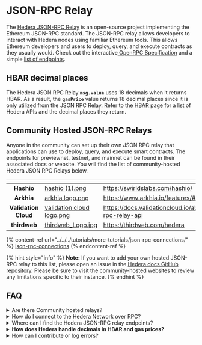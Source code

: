 # JSON-RPC Relay

The [Hedera JSON-RPC Relay](https://github.com/hashgraph/hedera-json-rpc-relay) is an open-source project implementing the Ethereum JSON-RPC standard. The JSON-RPC relay allows developers to interact with Hedera nodes using familiar Ethereum tools. This allows Ethereum developers and users to deploy, query, and execute contracts as they usually would. Check out the interactive[ OpenRPC Specification](https://playground.open-rpc.org/?schemaUrl=https://raw.githubusercontent.com/hashgraph/hedera-json-rpc-relay/main/docs/openrpc.json\&uiSchema%5BappBar%5D%5Bui:splitView%5D=false\&uiSchema%5BappBar%5D%5Bui:input%5D=false\&uiSchema%5BappBar%5D%5Bui:examplesDropdown%5D=false) and a simple [list of endpoints](https://github.com/hashgraph/hedera-json-rpc-relay/blob/main/docs/rpc-api.md).&#x20;

## HBAR decimal places&#x20;

The Hedera JSON RPC Relay **`msg.value`** uses 18 decimals when it returns HBAR. As a result, the **`gasPrice`** value returns 18 decimal places since it is only utilized from the JSON RPC Relay. Refer to the [HBAR page](../../../sdks-and-apis/sdks/hbars.md) for a list of Hedera APIs and the decimal places they return.&#x20;

## Community Hosted JSON-RPC Relays

Anyone in the community can set up their own JSON RPC relay that applications can use to deploy, query, and execute smart contracts. The endpoints for previewnet, testnet, and mainnet can be found in their associated docs or website. You will find the list of community-hosted Hedera JSON RPC Relays below.&#x20;

<table data-card-size="large" data-view="cards"><thead><tr><th align="center"></th><th data-hidden data-card-cover data-type="files"></th><th data-hidden data-card-target data-type="content-ref"></th></tr></thead><tbody><tr><td align="center"><strong>Hashio</strong></td><td><a href="../../../.gitbook/assets/hashio (1).png">hashio (1).png</a></td><td><a href="https://swirldslabs.com/hashio/">https://swirldslabs.com/hashio/</a></td></tr><tr><td align="center"><strong>Arkhia</strong></td><td><a href="../../../.gitbook/assets/arkhia logo.png">arkhia logo.png</a></td><td><a href="https://www.arkhia.io/features/#api-services">https://www.arkhia.io/features/#api-services</a></td></tr><tr><td align="center"><strong>Validation Cloud</strong></td><td><a href="../../../.gitbook/assets/validation cloud logo.png">validation cloud logo.png</a></td><td><a href="https://docs.validationcloud.io/about/hedera/json-rpc-relay-api">https://docs.validationcloud.io/about/hedera/json-rpc-relay-api</a></td></tr><tr><td align="center"><strong>thirdweb</strong></td><td><a href="../../../.gitbook/assets/thirdweb_Logo.jpg">thirdweb_Logo.jpg</a></td><td><a href="https://thirdweb.com/hedera">https://thirdweb.com/hedera</a></td></tr></tbody></table>

{% content-ref url="../../../tutorials/more-tutorials/json-rpc-connections/" %}
[json-rpc-connections](../../../tutorials/more-tutorials/json-rpc-connections/)
{% endcontent-ref %}

{% hint style="info" %}
**Note:** If you want to add your own hosted JSON-RPC relay to this list, please open an issue in the [Hedera docs GitHub repository](https://github.com/hashgraph/hedera-docs). Please be sure to visit the community-hosted websites to review any limitations specific to their instance.&#x20;
{% endhint %}

## FAQ

<details>

<summary>Are there Community hosted relays?</summary>

* [**Hashio**](https://swirldslabs.com/hashio/)&#x20;
* [**Arkhia**](https://www.arkhia.io/features/#api-services)
* [**Validation Cloud**](https://docs.validationcloud.io/about/hedera/json-rpc-relay-api)

</details>

<details>

<summary>How do I connect to the Hedera Network over RPC?</summary>

The configuration guide to connect to the Hedera Network over RPC can be found [here](../../../tutorials/more-tutorials/json-rpc-connections/).

</details>

<details>

<summary>Where can I find the Hedera JSON-RPC relay endpoints?</summary>

The endpoints for previewnet, testnet, and mainnet can be found on [Hashio](https://swirldslabs.com/hashio/), accessible through the [Swirlds Labs](https://swirldslabs.com/) website. Feel free to join the discussion on [Stack Overflow](https://stackoverflow.com/questions/76153239/how-can-i-connect-to-hedera-testnet-over-rpc/76153290#76153290) for more questions.

</details>

<details>

<summary><strong>How does Hedera handle decimals in HBAR and gas prices?</strong></summary>

The JSON-RPC Relay `msg.value` uses 18 decimals when it returns HBAR. The `gasPrice` value also returns 18 decimal places. _Check out the_ [_HBAR page_](../../../sdks-and-apis/sdks/hbars.md) _for the full list of Hedera APIs and their decimal representation._&#x20;

</details>

<details>

<summary>How can I contribute or log errors?</summary>

To contribute or log errors, please refer to the [Contributing Guide](../../../support-and-community/contributing-guide.md) and submit them as issues in the [GitHub repository](https://github.com/hashgraph/hedera-json-rpc-relay/issues).

</details>
